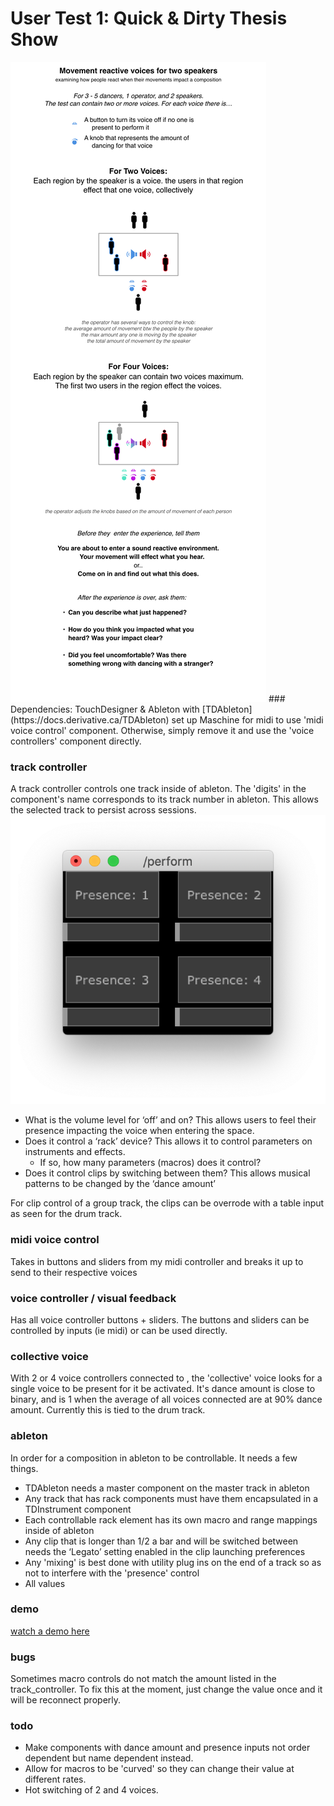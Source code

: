 # User Test 1: Quick & Dirty Thesis Show

<img src="/doc/usertest.png" alt="Score for User Test"/>
### Dependencies:
TouchDesigner & Ableton with [TDAbleton](https://docs.derivative.ca/TDAbleton) set up
Maschine for midi to use 'midi voice control' component. Otherwise, simply remove it and use the 'voice controllers' component directly.

### track controller
A track controller controls one track inside of ableton. The 'digits' in the component's name corresponds to its track number in ableton. This allows the selected track to persist across sessions.
<img src="/doc/voicecontrollers.png" alt="screenshot of voice controllers">
- What is the volume level for ‘off’ and on? This allows users to feel their presence impacting the voice when entering the space.
- Does it control a ‘rack’ device? This allows it to control parameters on instruments and effects. 
	- If so, how many parameters (macros) does it control?
- Does it control clips by switching between them? This allows musical patterns to be changed by the ‘dance amount’

For clip control of a group track, the clips can be overrode with a table input as seen for the drum track.

### midi voice control
Takes in buttons and sliders from my midi controller and breaks it up to send to their respective voices

### voice controller / visual feedback
Has all voice controller buttons + sliders. The buttons and sliders can be controlled by inputs (ie midi) or can be used directly. 

### collective voice
With 2 or 4 voice controllers connected to , the 'collective' voice looks for a single voice to be present for it be activated. It's dance amount is close to binary, and is 1 when the average of all voices connected are at 90% dance amount. Currently this is tied to the drum track.


### ableton
In order for a composition in ableton to be controllable. It needs a few things.

- TDAbleton needs a master component on the master track in ableton
- Any track that has rack components must have them encapsulated in a TDInstrument component
- Each controllable rack element has its own macro and range mappings inside of ableton
- Any clip that is longer than 1/2 a bar and will be switched between needs the ‘Legato’ setting enabled in the clip launching preferences
- Any 'mixing' is best done with utility plug ins on the end of a track so as not to interfere with the 'presence' control
- All values 

### demo
[watch a demo here]()


### bugs
Sometimes macro controls do not match the amount listed in the track_controller. To fix this at the moment, just change the value once and it will be reconnect properly.


### todo
- Make components with dance amount and presence inputs not order dependent but name dependent instead.
- Allow for macros to be 'curved' so they can change their value at different rates.
- Hot switching of 2 and 4 voices.